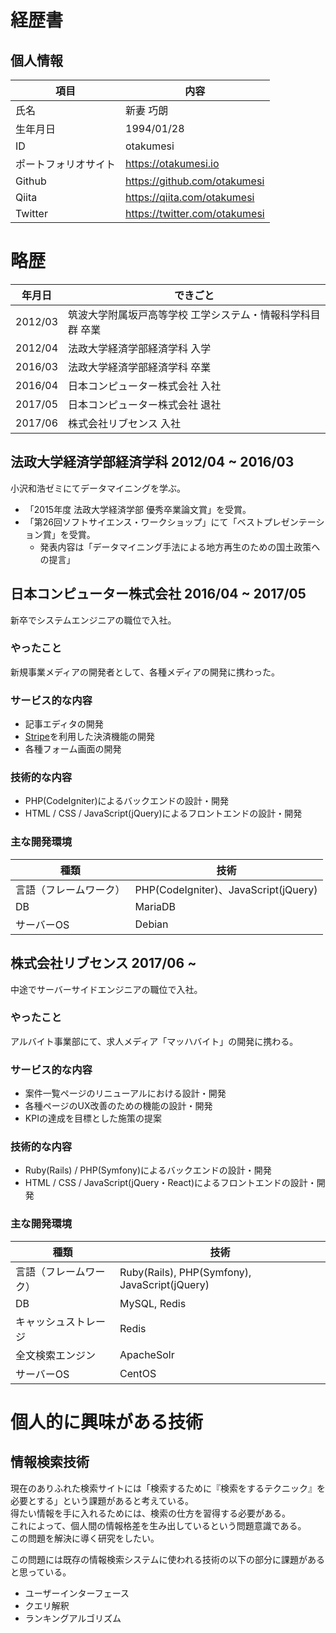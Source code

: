 # 経歴書

## 個人情報

| 項目 | 内容 |
| --- | ---|
| 氏名| 新妻 巧朗 |
| 生年月日 | 1994/01/28 |
| ID | otakumesi |
| ポートフォリオサイト| https://otakumesi.io |
| Github | https://github.com/otakumesi |
| Qiita | https://qiita.com/otakumesi |
| Twitter | https://twitter.com/otakumesi |

# 略歴
| 年月日 | できごと |
|---|---|
| 2012/03 | 筑波大学附属坂戸高等学校 工学システム・情報科学科目群 卒業 |
| 2012/04 | 法政大学経済学部経済学科 入学|
| 2016/03 | 法政大学経済学部経済学科 卒業|
| 2016/04 | 日本コンピューター株式会社 入社 |
| 2017/05 | 日本コンピューター株式会社 退社 |
| 2017/06 | 株式会社リブセンス 入社 |

## 法政大学経済学部経済学科 2012/04 ~ 2016/03
小沢和浩ゼミにてデータマイニングを学ぶ。

* 「2015年度 法政大学経済学部 優秀卒業論文賞」を受賞。
* 「第26回ソフトサイエンス・ワークショップ」にて「ベストプレゼンテーション賞」を受賞。
  * 発表内容は「データマイニング手法による地方再生のための国土政策への提言」

## 日本コンピューター株式会社 2016/04 ~ 2017/05
新卒でシステムエンジニアの職位で入社。

### やったこと
新規事業メディアの開発者として、各種メディアの開発に携わった。

### サービス的な内容
* 記事エディタの開発
* [Stripe](https://stripe.com/jp)を利用した決済機能の開発
* 各種フォーム画面の開発

### 技術的な内容
* PHP(CodeIgniter)によるバックエンドの設計・開発
* HTML / CSS / JavaScript(jQuery)によるフロントエンドの設計・開発

### 主な開発環境

| 種類 | 技術 |
|---|---|
| 言語（フレームワーク） | PHP(CodeIgniter)、JavaScript(jQuery) |
| DB | MariaDB |
| サーバーOS | Debian |

## 株式会社リブセンス 2017/06 ~
中途でサーバーサイドエンジニアの職位で入社。

### やったこと
アルバイト事業部にて、求人メディア「マッハバイト」の開発に携わる。

### サービス的な内容
* 案件一覧ページのリニューアルにおける設計・開発
* 各種ページのUX改善のための機能の設計・開発
* KPIの達成を目標とした施策の提案

### 技術的な内容
* Ruby(Rails) / PHP(Symfony)によるバックエンドの設計・開発
* HTML / CSS / JavaScript(jQuery・React)によるフロントエンドの設計・開発

### 主な開発環境

| 種類 | 技術 |
|---|---|
| 言語（フレームワーク） | Ruby(Rails), PHP(Symfony), JavaScript(jQuery) |
| DB | MySQL, Redis |
| キャッシュストレージ | Redis |
| 全文検索エンジン | ApacheSolr |
| サーバーOS | CentOS |

# 個人的に興味がある技術

## 情報検索技術
現在のありふれた検索サイトには「検索するために『検索をするテクニック』を必要とする」という課題があると考えている。  
得たい情報を手に入れるためには、検索の仕方を習得する必要がある。  
これによって、個人間の情報格差を生み出しているという問題意識である。  
この問題を解決に導く研究をしたい。  
  
この問題には既存の情報検索システムに使われる技術の以下の部分に課題があると思っている。
  * ユーザーインターフェース
  * クエリ解釈
  * ランキングアルゴリズム
